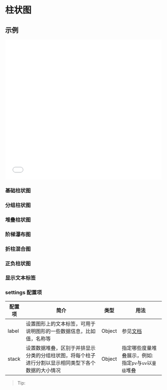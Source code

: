 # 柱状图

## 示例

<iframe width="100%" height="450" src="//jsfiddle.net/vecharts/ydkyhjv6/embedded/result,html,js/?bodyColor=fff" allowfullscreen="allowfullscreen" frameborder="0"></iframe>

### 基础柱状图

<vuep template="#basicBar"></vuep>

<script v-pre type="text/x-template" id="basicBar">
<template>
  <ve-bar-chart :data="chartData" />
</template>

<script>
 module.exports = {
    components: {
    	VeBarChart: window['ve-charts'].default.VeBarChart
  	},
    created () {
      this.chartData = {
        dimensions: ['Mon.', 'Tue.', 'Wed.', 'Thu.', 'Fir.', 'Sat.', 'Sun.'],
        measures: [{
          name: 'pv',
          data: [256, 767, 1356, 2087, 803, 582, 432]
        }]
      }
    }
  }
</script>

### 分组柱状图

<vuep template="#groupBar"></vuep>

<script v-pre type="text/x-template" id="groupBar">
<template>
  <ve-bar-chart :data="chartData" />
</template>

<script>
 module.exports = {
    components: {
    	VeBarChart: window['ve-charts'].default.VeBarChart
  	},
    created () {
      this.chartData = {
        dimensions: ['Mon.', 'Tue.', 'Wed.', 'Thu.', 'Fir.', 'Sat.', 'Sun.'],
        measures: [{
          name: 'pv',
          data: [256, 767, 1356, 2087, 803, 582, 432]
        }, {
          name: 'uv',
          data: [287, 707, 1756, 1822, 987, 432, 322]
        }]
      }
    }
  }
</script>

### 堆叠柱状图

<vuep template="#stackBar"></vuep>

<script v-pre type="text/x-template" id="stackBar">
<template>
  <ve-bar-chart :data="chartData" :settings="chartSettings" />
</template>

<script>
 module.exports = {
    components: {
    	VeBarChart: window['ve-charts'].default.VeBarChart
  	},
    created () {
      this.chartData = {
        dimensions: ['Mon.', 'Tue.', 'Wed.', 'Thu.', 'Fir.', 'Sat.', 'Sun.'],
        measures: [{
          name: 'pv',
          data: [256, 767, 1356, 2087, 803, 582, 432]
        }, {
          name: 'uv',
          data: [287, 707, 1756, 1822, 987, 432, 322]
        }]
      }
      this.chartSettings = {
        stack: {
          量级: [
            'pv',
            'uv'
          ]
        }
      }
    }
  }
</script>

### 阶梯瀑布图

### 折柱混合图

### 正负柱状图

### 显示文本标签

<vuep template="#labelBar"></vuep>

<script v-pre type="text/x-template" id="labelBar">
<template>
  <ve-bar-chart :data="chartData" :settings="chartSettings" />
</template>

<script>
 module.exports = {
    components: {
    	VeBarChart: window['ve-charts'].default.VeBarChart
  	},
    created () {
      this.chartData = {
        dimensions: ['Mon.', 'Tue.', 'Wed.', 'Thu.', 'Fir.', 'Sat.', 'Sun.'],
        measures: [{
          name: 'pv',
          data: [256, 767, 1356, 2087, 803, 582, 432]
        }, {
          name: 'uv',
          data: [287, 707, 1756, 1822, 987, 432, 322]
        }]
      }
      this.chartSettings = {
        label: {
          show: true,
          fontSize: '12px',
          fontWeight: 'bold'
        }
      }
    }
  }
</script>

</script>

### settings 配置项

| 配置项 | 简介 | 类型 | 用法 |
| --- | --- | --- | --- |
| label | 设置图形上的文本标签，可用于说明图形的一些数据信息，比如值，名称等 | Object | 参见[文档](http://echarts.baidu.com/option.html#series-bar.label) |
| stack | 设置数据堆叠，区别于并排显示分类的分组柱状图，将每个柱子进行分割以显示相同类型下各个数据的大小情况 | Object | 指定哪些度量堆叠展示，例如: 指定`pv`与`uv`以`量级`堆叠 |

> Tip:
